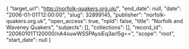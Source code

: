 {
  "target_url": "http://norfolk-quakers.org.uk/", 
  "end_date": null, 
  "date": "2006-01-01T12:00:00", 
  "slug": 32899145, 
  "publisher": "norfolk-quakers.org.uk", 
  "open_access": true, 
  "npld": false, 
  "title": "Norfolk and Waveney Quakers", 
  "subjects": [], 
  "collections": [], 
  "record_id": "20060101T120000/nA4xuwWSSPAysiEq3arI5g==", 
  "scope": "root", 
  "start_date": null
}

